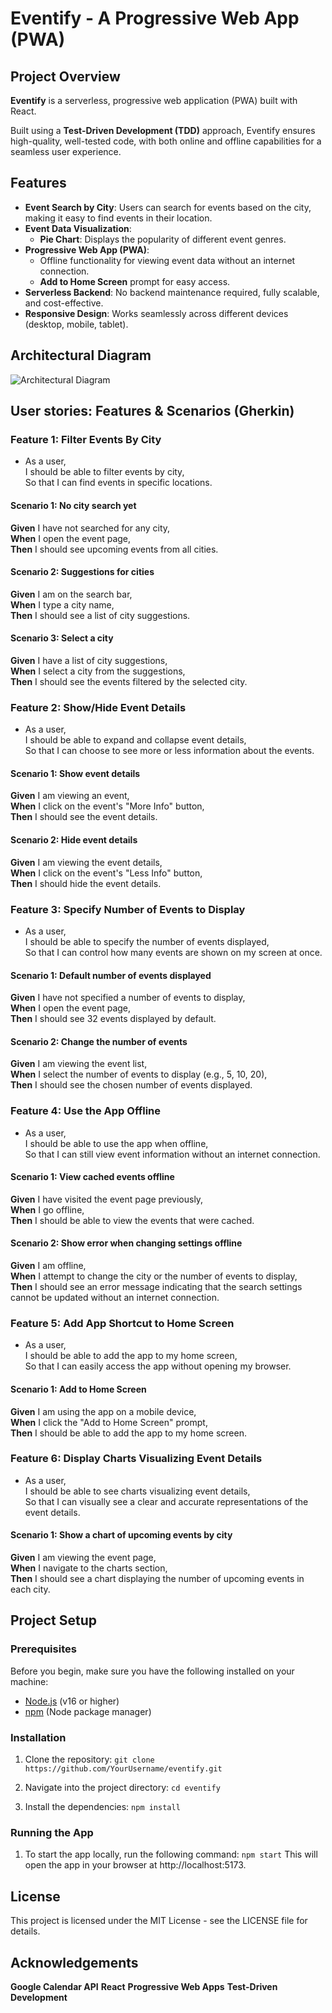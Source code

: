 # Eventify - A Progressive Web App (PWA)

## Project Overview

**Eventify** is a serverless, progressive web application (PWA) built with React. 

Built using a **Test-Driven Development (TDD)** approach, Eventify ensures high-quality, well-tested code, with both online and offline capabilities for a seamless user experience.

## Features

- **Event Search by City**: Users can search for events based on the city, making it easy to find events in their location.
- **Event Data Visualization**:  
  - **Pie Chart**: Displays the popularity of different event genres.
- **Progressive Web App (PWA)**:  
  - Offline functionality for viewing event data without an internet connection.  
  - **Add to Home Screen** prompt for easy access.  
- **Serverless Backend**: No backend maintenance required, fully scalable, and cost-effective.
- **Responsive Design**: Works seamlessly across different devices (desktop, mobile, tablet).

## Architectural Diagram
![Architectural Diagram](public/assets/diagram-1.jpg)

## User stories: Features & Scenarios (Gherkin)

### Feature 1: Filter Events By City
- As a user,  
  I should be able to filter events by city,  
  So that I can find events in specific locations.

#### Scenario 1: No city search yet
**Given** I have not searched for any city,  
**When** I open the event page,  
**Then** I should see upcoming events from all cities.

#### Scenario 2: Suggestions for cities
**Given** I am on the search bar,  
**When** I type a city name,  
**Then** I should see a list of city suggestions.

#### Scenario 3: Select a city
**Given** I have a list of city suggestions,  
**When** I select a city from the suggestions,  
**Then** I should see the events filtered by the selected city.

### Feature 2: Show/Hide Event Details
- As a user,  
  I should be able to expand and collapse event details,  
  So that I can choose to see more or less information about the events.

#### Scenario 1: Show event details
**Given** I am viewing an event,  
**When** I click on the event's "More Info" button,  
**Then** I should see the event details.

#### Scenario 2: Hide event details
**Given** I am viewing the event details,  
**When** I click on the event's "Less Info" button,  
**Then** I should hide the event details.

### Feature 3: Specify Number of Events to Display
- As a user,  
  I should be able to specify the number of events displayed,  
  So that I can control how many events are shown on my screen at once.

#### Scenario 1: Default number of events displayed
**Given** I have not specified a number of events to display,  
**When** I open the event page,  
**Then** I should see 32 events displayed by default.

#### Scenario 2: Change the number of events
**Given** I am viewing the event list,  
**When** I select the number of events to display (e.g., 5, 10, 20),  
**Then** I should see the chosen number of events displayed.

### Feature 4: Use the App Offline
- As a user,  
  I should be able to use the app when offline,  
  So that I can still view event information without an internet connection.

#### Scenario 1: View cached events offline
**Given** I have visited the event page previously,  
**When** I go offline,  
**Then** I should be able to view the events that were cached.

#### Scenario 2: Show error when changing settings offline
**Given** I am offline,  
**When** I attempt to change the city or the number of events to display,  
**Then** I should see an error message indicating that the search settings cannot be updated without an internet connection.

### Feature 5: Add App Shortcut to Home Screen
- As a user,  
  I should be able to add the app to my home screen,  
  So that I can easily access the app without opening my browser.

#### Scenario 1: Add to Home Screen
**Given** I am using the app on a mobile device,  
**When** I click the "Add to Home Screen" prompt,  
**Then** I should be able to add the app to my home screen.

### Feature 6: Display Charts Visualizing Event Details
- As a user,  
  I should be able to see charts visualizing event details,  
  So that I can visually see a clear and accurate representations of the event details.  

#### Scenario 1: Show a chart of upcoming events by city
**Given** I am viewing the event page,  
**When** I navigate to the charts section,  
**Then** I should see a chart displaying the number of upcoming events in each city.

## Project Setup

### Prerequisites

Before you begin, make sure you have the following installed on your machine:
- [Node.js](https://nodejs.org/) (v16 or higher)
- [npm](https://www.npmjs.com/) (Node package manager)

### Installation

1. Clone the repository:
   `git clone https://github.com/YourUsername/eventify.git`

2. Navigate into the project directory:
    `cd eventify`

3. Install the dependencies:
    `npm install`

### Running the App
1. To start the app locally, run the following command:
    `npm start`
    This will open the app in your browser at http://localhost:5173.

## License
This project is licensed under the MIT License - see the LICENSE file for details.

## Acknowledgements
**Google Calendar API**
**React**
**Progressive Web Apps**
**Test-Driven Development**
